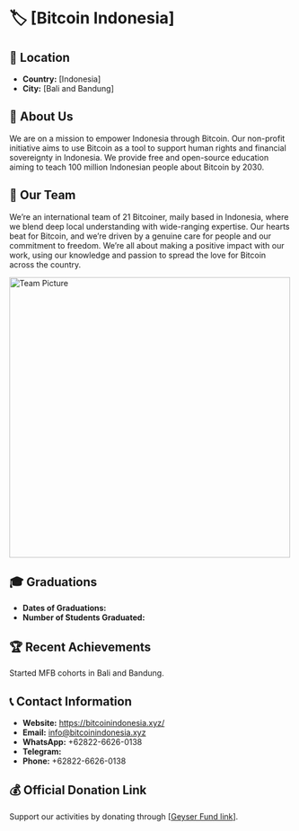 # 🏷️ [Bitcoin Indonesia]

## 📍 Location
- **Country:** [Indonesia]
- **City:** [Bali and Bandung]

## 📖 About Us
We are on a mission to empower Indonesia through Bitcoin. Our non-profit initiative aims to use Bitcoin as a tool to support human rights and financial sovereignty in Indonesia. We provide free and open-source education aiming to teach 100 million Indonesian people about Bitcoin by 2030.

## 👥 Our Team
We’re an international team of 21 Bitcoiner, maily based in Indonesia, where we blend deep local understanding with wide-ranging expertise. Our hearts beat for Bitcoin, and we’re driven by a genuine care for people and our commitment to freedom. We’re all about making a positive impact with our work, using our knowledge and passion to spread the love for Bitcoin across the country.

<img src="[https://github.com/MyFirstBitcoin/Light-Node-Directory/blob/main/team_placeholder.png](https://x.com/btchousebali/status/1823638331915452620/photo/1)" width="500" alt="Team Picture"> <!-- 1 picture maximum -->

## 🎓 Graduations
- **Dates of Graduations:** 
- **Number of Students Graduated:** 

## 🏆 Recent Achievements
Started MFB cohorts in Bali and Bandung.

## 📞 Contact Information
- **Website:** https://bitcoinindonesia.xyz/
- **Email:** info@bitcoinindonesia.xyz
- **WhatsApp:** +62822-6626-0138
- **Telegram:** 
- **Phone:** +62822-6626-0138

## 💰 Official Donation Link
Support our activities by donating through [[Geyser Fund link](https://geyser.fund/project/bitcoinhousebali)].

